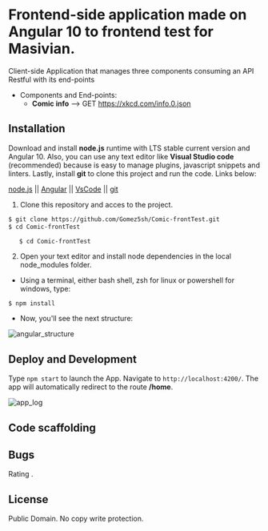 # Frontend-side application made on Angular 10 to frontend test for Masivian.

Client-side Application that manages three components consuming an API Restful with its end-points

- Components and End-points:
  - **Comic info** --> GET https://xkcd.com/info.0.json

## Installation

Download and install **node.js** runtime with LTS stable current version and Angular 10.
Also, you can use any text editor like **Visual Studio code** (recommended) because is easy to manage plugins, javascript snippets and linters. Lastly, install **git** to clone this project and run the code. Links below:

[node.js] || [Angular] || [VsCode] || [git]

1. Clone this repository and acces to the project.

```sh
$ git clone https://github.com/Gomez5sh/Comic-frontTest.git
$ cd Comic-frontTest
```

```$ gh repo clone Gomez5sh/Comic-frontTest
   $ cd Comic-frontTest
```

2. Open your text editor and install node dependencies in the local node_modules folder.

- Using a terminal, either bash shell, zsh for linux or powershell for windows, type:

```sh
$ npm install
```

- Now, you'll see the next structure:

![angular_structure](https://i.imgur.com/OLrNwHk.png)

## Deploy and Development

Type `npm start` to launch the App. Navigate to `http://localhost:4200/`. The app will automatically redirect to the route **/home**.

![app_log](https://i.imgur.com/aSwqerj.png)

## Code scaffolding

## Bugs

Rating .

## License

Public Domain. No copy write protection.

[//]: # "These are reference links used in the body of this note"
[node.js]: https://nodejs.org/en/
[angular]: https://angular.io/guide/setup-local
[vscode]: https://code.visualstudio.com/
[git]: https://git-scm.com/
